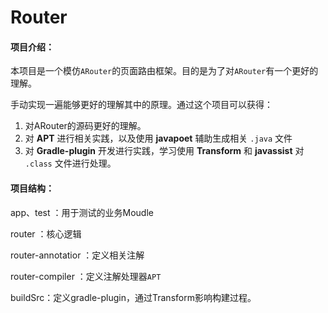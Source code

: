 # Router
#### 项目介绍：

本项目是一个模仿`ARouter`的页面路由框架。目的是为了对`ARouter`有一个更好的理解。

手动实现一遍能够更好的理解其中的原理。通过这个项目可以获得：

1. 对ARouter的源码更好的理解。
2. 对 **APT** 进行相关实践，以及使用 **javapoet** 辅助生成相关 `.java` 文件
3. 对 **Gradle-plugin** 开发进行实践，学习使用 **Transform** 和 **javassist** 对 `.class` 文件进行处理。

#### 项目结构：

app、test ：用于测试的业务Moudle

router ：核心逻辑

router-annotatior ：定义相关注解

router-compiler ：定义注解处理器`APT`

buildSrc：定义gradle-plugin，通过Transform影响构建过程。

